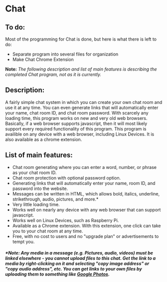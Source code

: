 # Chat

## To do:
Most of the programming for Chat is done, but here is what there is left to do:
 - Separate program into several files for organization
 - Make Chat Chrome Extension
 
 **Note:** _The following description and list of main features is describing the completed Chat program, not as it is currently._

## Description:
A fairly simple chat system in which you can create your own chat room and use it at any time.  You can even generate links that will automatically enter your name, chat room ID, and chat room password.  With scarcely any loading time, this program works on new and very old web browsers.  Basically, if a web browser supports javascript, then it will most likely support every required functionality of this program.  This program is availible on any device with a web browser, including Linux Devices.  It is also available as a chrome extension.

## List of main features:
 - Chat room generating where you can enter a word, number, or phrase as your chat room ID.
 - Chat room protection with optional password option.
 - Generating links that will automatically enter your name, room ID, and password into the website.
 - Messages can be written in HTML, which allows bold, italics, underline, strikethrough, audio, pictures, and more.*
 - Very little loading time.
 - Works well on nearly any device with any web browser that can support javascript.
 - Works well on Linux Devices, such as Raspberry Pi.
 - Available as a Chrome extension.  With this extension, one click can take you to your chat room at any time.
 - Free, with no cost to users and no "upgrade plan" or advertisements to tempt you.
 
 ##### \*Note: Any media in a message (e.g. Pictures, audio, videos) must be linked elsewhere - you cannot upload files to this chat.  Get the link to a media by right-clicking on it and selecting "copy image address" or "copy audio address", etc.  You can get links to your own files by uploading them to something like [Google Photos](https://photos.google.com).

